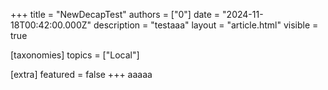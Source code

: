 +++
title = "NewDecapTest"
authors = ["0"]
date = "2024-11-18T00:42:00.000Z"
description = "testaaa"
layout = "article.html"
visible = true

[taxonomies]
topics = ["Local"]

[extra]
featured = false
+++
aaaaa
